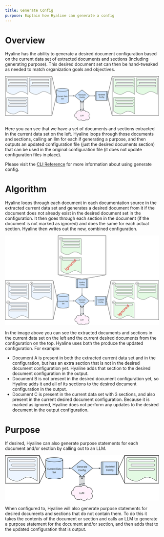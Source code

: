 ```yaml
---
title: Generate Config
purpose: Explain how Hyaline can generate a config
---
```

# Overview
Hyaline has the ability to generate a desired document configuration based on the current data set of extracted documents and sections (including generating purpose). This desired document set can then be hand-tweaked as needed to match organization goals and objectives.

![Overview](_img/generate-config-overview.svg)

Here you can see that we have a set of documents and sections extracted in the current data set on the left. Hyaline loops through those documents and sections, calling an llm for each if generating a purpose, and then outputs an updated configuration file (just the desired documents section) that can be used in the original configuration file (it does not update configuration files in place).

Please visit the [CLI Reference](../reference/cli.md) for more information about using generate config.

# Algorithm
Hyaline loops through each document in each documentation source in the extracted current data set and generates a desired document from it if the document does not already exist in the desired document set in the configuration. It then goes through each section in the document (if the document is not marked as ignored) and does the same for each actual section. Hyaline then writes out the new, combined configuration. 

![Algorithm](_img/generate-config-algorithm.svg)

In the image above you can see the extracted documents and sections in the current data set on the left and the current desired documents from the configuration on the top. Hyaline uses both the produce the updated configuration. For example:
* Document A is present in both the extracted current data set and in the configuration, but has an extra section that is not in the desired document configuration yet. Hyaline adds that section to the desired document configuration in the output.
* Document B is not present in the desired document configuration yet, so Hyaline adds it and all of its sections to the desired document configuration in the output.
* Document C is present in the current data set with 3 sections, and also present in the current desired document configuration. Because it is marked as ignored, Hyaline does not perform any updates to the desired document in the output configuration.

# Purpose
If desired, Hyaline can also generate purpose statements for each document and/or section by calling out to an LLM.

![Purpose](_img/generate-config-purpose.svg)

When configured to, Hyaline will also generate purpose statements for desired documents and sections that do not contain them. To do this it takes the contents of the document or section and calls an LLM to generate a purpose statement for the document and/or section, and then adds that to the updated configuration that is output.
